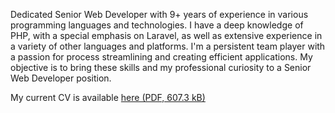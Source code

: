 Dedicated Senior Web Developer with 9+ years of experience in various programming languages and technologies. I have a deep knowledge of PHP, with a special emphasis on Laravel, as well as extensive experience in a variety of other languages and platforms. I'm a persistent team player with a passion for process streamlining and creating efficient applications. My objective is to bring these skills and my professional curiosity to a Senior Web Developer position.

My current CV is available [here (PDF, 607.3 kB)](Marshall-Laszlo-Toth-CV-en-20230524.pdf?raw=1)
<!--
**tolacika/tolacika** is a ✨ _special_ ✨ repository because its `README.md` (this file) appears on your GitHub profile.

Here are some ideas to get you started:

- 🔭 I’m currently working on ...
- 🌱 I’m currently learning ...
- 👯 I’m looking to collaborate on ...
- 🤔 I’m looking for help with ...
- 💬 Ask me about ...
- 📫 How to reach me: ...
- 😄 Pronouns: ...
- ⚡ Fun fact: ...
-->
